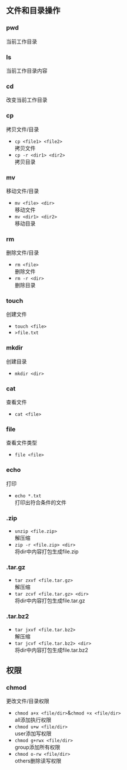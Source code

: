 ## 文件和目录操作
### pwd  
当前工作目录
### ls  
当前工作目录内容
### cd  
改变当前工作目录
### cp 
拷贝文件/目录
* `cp <file1> <file2>`  
拷贝文件
* `cp -r <dir1> <dir2>`  
拷贝目录
### mv
移动文件/目录
* `mv <file> <dir>`  
移动文件
* `mv <dir1> <dir2>`  
移动目录
### rm
删除文件/目录
* `rm <file>`  
删除文件
* `rm -r <dir>`  
删除目录
### touch
创建文件
* `touch <file>`
* `>file.txt`
### mkdir
创建目录
* `mkdir <dir>`
### cat
查看文件
* `cat <file>`
### file
查看文件类型
* `file <file>`
### echo
打印
* `echo *.txt`  
打印出符合条件的文件
### .zip
* `unzip <file.zip>`  
解压缩
* `zip -r <file.zip> <dir>`  
将dir中内容打包生成file.zip
### .tar.gz
* `tar zxvf <file.tar.gz>`  
解压缩
* `tar zcvf <file.tar.gz> <dir>`  
将dir中内容打包生成file.tar.gz
### .tar.bz2
* `tar jxvf <file.tar.bz2>`  
解压缩
* `tar jcvf <file.tar.bz2> <dir>`  
将dir中内容打包生成file.tar.bz2  

## 权限
### chmod
更改文件/目录权限
* `chmod a+x <file/dir>`&`chmod +x <file/dir>`  
all添加执行权限
* `chmod u+w <file/dir>`  
user添加写权限
* `chmod g+rwx <file/dir>`  
group添加所有权限
* `chmod o-rw <file/dir>`  
others删除读写权限

